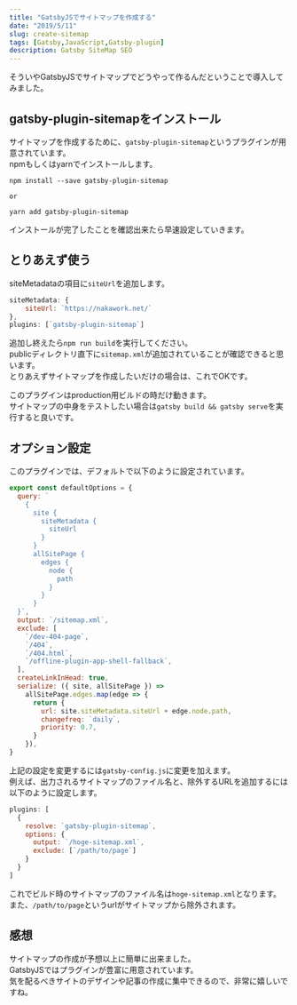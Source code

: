```yaml
---
title: "GatsbyJSでサイトマップを作成する"
date: "2019/5/11"
slug: create-sitemap
tags: [Gatsby,JavaScript,Gatsby-plugin]
description: Gatsby SiteMap SEO
---
```


そういやGatsbyJSでサイトマップでどうやって作るんだということで導入してみました。

## gatsby-plugin-sitemapをインストール
サイトマップを作成するために、`gatsby-plugin-sitemap`というプラグインが用意されています。  
npmもしくはyarnでインストールします。
```shell
npm install --save gatsby-plugin-sitemap

or

yarn add gatsby-plugin-sitemap
```
インストールが完了したことを確認出来たら早速設定していきます。

## とりあえず使う

siteMetadataの項目に`siteUrl`を追加します。

```javascript:title=gatsby-config.js
siteMetadata: {
    siteUrl: `https://nakawork.net/`
},
plugins: [`gatsby-plugin-sitemap`]
```

追加し終えたら`npm run build`を実行してください。  
publicディレクトリ直下に`sitemap.xml`が追加されていることが確認できると思います。  
とりあえずサイトマップを作成したいだけの場合は、これでOKです。

このプラグインはproduction用ビルドの時だけ動きます。  
サイトマップの中身をテストしたい場合は`gatsby build && gatsby serve`を実行すると良いです。

## オプション設定
このプラグインでは、デフォルトで以下のように設定されています。  

```javascript
export const defaultOptions = {
  query: `
    {
      site {
        siteMetadata {
          siteUrl
        }
      }
      allSitePage {
        edges {
          node {
            path
          }
        }
      }
  }`,
  output: `/sitemap.xml`,
  exclude: [
    `/dev-404-page`,
    `/404`,
    `/404.html`,
    `/offline-plugin-app-shell-fallback`,
  ],
  createLinkInHead: true,
  serialize: ({ site, allSitePage }) =>
    allSitePage.edges.map(edge => {
      return {
        url: site.siteMetadata.siteUrl + edge.node.path,
        changefreq: `daily`,
        priority: 0.7,
      }
    }),
}
```

上記の設定を変更するには`gatsby-config.js`に変更を加えます。  
例えば、出力されるサイトマップのファイル名と、除外するURLを追加するには以下のように設定します。

```javascript:title=gatsby-config.js
plugins: [
  {
    resolve: `gatsby-plugin-sitemap`,
    options: {
      output: `/hoge-sitemap.xml`,
      exclude: [`/path/to/page`]
    }
  }
]
```

これでビルド時のサイトマップのファイル名は`hoge-sitemap.xml`となります。  
また、`/path/to/page`というurlがサイトマップから除外されます。

## 感想
サイトマップの作成が予想以上に簡単に出来ました。  
GatsbyJSではプラグインが豊富に用意されています。  
気を配るべきサイトのデザインや記事の作成に集中できるので、非常に嬉しいですね。
